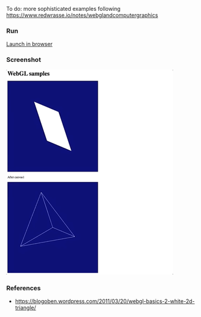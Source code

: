 
To do: more sophisticated examples following https://www.redwrasse.io/notes/webglandcomputergraphics

### Run
[Launch in browser](https://github.com/redwrasse/webgl-examples)

### Screenshot
![](./webgl.gif)

### References
* https://blogoben.wordpress.com/2011/03/20/webgl-basics-2-white-2d-triangle/

